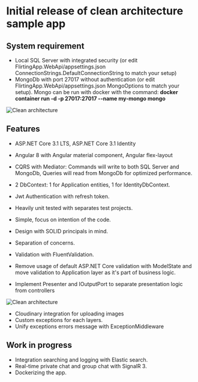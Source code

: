 # Initial release of clean architecture sample app

## System requirement

- Local SQL Server with integrated security (or edit FlirtingApp.WebApi/appsettings.json ConnectionStrings.DefaultConnectionString to match your setup)
- MongoDb with port 27017 without authentication (or edit FlirtingApp.WebApi/appsettings.json MongoOptions to match your setup). Mongo can be run with docker with the command: **docker container run -d -p 27017:27017 --name my-mongo mongo**

<img src="https://imgur.com/download/zpTqpYs/"
     alt="Clean architecture" />

## Features

- ASP.NET Core 3.1 LTS, ASP.NET Core 3.1 Identity
- Angular 8 with Angular material component, Angular flex-layout

- CQRS with Mediator: Commands will write to both SQL Server and MongoDb, Queries will read from MongoDb for optimized performance.
- 2 DbContext: 1 for Application entities, 1 for IdentityDbContext.
- Jwt Authentication with refresh token.
- Heavily unit tested with separates test projects.
- Simple, focus on intention of the code.
- Design with SOLID principals in mind.
- Separation of concerns.
- Validation with FluentValidation.
- Remove usage of default ASP.NET Core validation with ModelState and move validation to Application layer as it's part of business logic.
- Implement Presenter and IOutputPort to separate presentation logic from controllers

<img src="https://imgur.com/download/zwI5AlQ/"
     alt="Clean architecture" />
     
- Cloudinary integration for uploading images
- Custom exceptions for each layers.
- Unify exceptions errors message with ExceptionMiddleware

## Work in progress

- Integration searching and logging with Elastic search.
- Real-time private chat and group chat with SignalR 3.
- Dockerizing the app.
